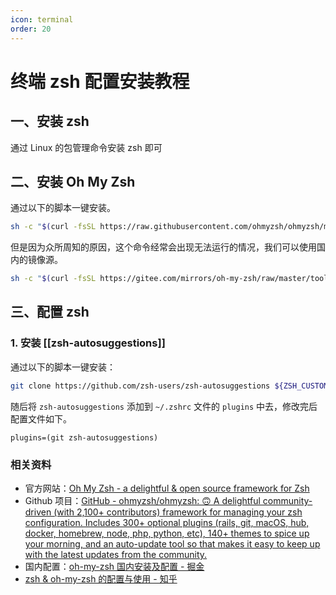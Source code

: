 ```yaml
---
icon: terminal
order: 20
---
```


# 终端 zsh 配置安装教程

## 一、安装 zsh

通过 Linux 的包管理命令安装 zsh 即可

## 二、安装 Oh My Zsh

通过以下的脚本一键安装。

```sh
sh -c "$(curl -fsSL https://raw.githubusercontent.com/ohmyzsh/ohmyzsh/master/tools/install.sh)"
```

但是因为众所周知的原因，这个命令经常会出现无法运行的情况，我们可以使用国内的镜像源。

```sh
sh -c "$(curl -fsSL https://gitee.com/mirrors/oh-my-zsh/raw/master/tools/install.sh)"
```

## 三、配置 zsh

### 1. 安装 [[zsh-autosuggestions]]

通过以下的脚本一键安装：

```sh
git clone https://github.com/zsh-users/zsh-autosuggestions ${ZSH_CUSTOM:-~/.oh-my-zsh/custom}/plugins/zsh-autosuggestions
```

随后将 `zsh-autosuggestions` 添加到 `~/.zshrc` 文件的 `plugins` 中去，修改完后配置文件如下。

```
plugins=(git zsh-autosuggestions)
```

### 相关资料

- 官方网站：[Oh My Zsh - a delightful & open source framework for Zsh](https://ohmyz.sh)
- Github 项目：[GitHub - ohmyzsh/ohmyzsh: 🙃 A delightful community-driven (with 2,100+ contributors) framework for managing your zsh configuration. Includes 300+ optional plugins (rails, git, macOS, hub, docker, homebrew, node, php, python, etc), 140+ themes to spice up your morning, and an auto-update tool so that makes it easy to keep up with the latest updates from the community.](https://github.com/ohmyzsh/ohmyzsh)
- 国内配置：[oh-my-zsh 国内安装及配置 - 掘金](https://juejin.cn/post/7023578642156355592)
- [zsh & oh-my-zsh 的配置与使用 - 知乎](https://zhuanlan.zhihu.com/p/58073103)